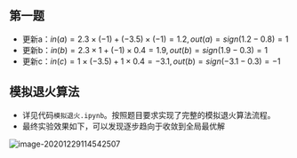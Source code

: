 ## 第一题

- 更新a：$in(a)=2.3\times(-1)+(-3.5)\times(-1)=1.2, out(a)=sign(1.2-0.8)=1$
- 更新b：$in(b)=2.3\times1+(-1)\times0.4=1.9,out(b)=sign(1.9-0.3)=1$
- 更新c：$in(c)=1\times(-3.5)+1\times0.4=-3.1,out(b)=sign(-3.1-0.3)=-1$

## 模拟退火算法

- 详见代码`模拟退火.ipynb`。按照题目要求实现了完整的模拟退火算法流程。
- 最终实验效果如下，可以发现逐步趋向于收敛到全局最优解

![image-20201229114542507](C:\Users\dingh\AppData\Roaming\Typora\typora-user-images\image-20201229114542507.png)